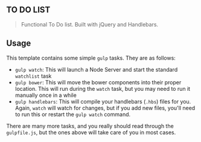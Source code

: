 ## TO DO LIST

> Functional To Do list. Built with jQuery and Handlebars.


## Usage

This template contains some simple `gulp` tasks. They are as follows:


- `gulp watch`: This will launch a Node Server and start the standard `watchlist` task
- `gulp bower`: This will move the bower components into their proper location. This will run during the `watch` task, but you may need to run it manually once in a while
- `gulp handlebars`: This will compile your handlebars (`.hbs`) files for you. Again, `watch` will watch for changes, but if you add new files, you'll need to run this or restart the `gulp watch` command.

There are many more tasks, and you really should read through the `gulpfile.js`, but the ones above will take care of you in most cases.
